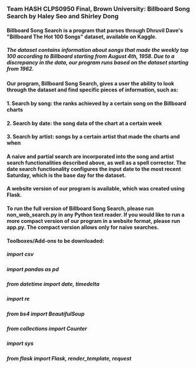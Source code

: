 ### Team HASH CLPS0950 Final, Brown University: Billboard Song Search by Haley Seo and Shirley Dong

#### Billboard Song Search is a program that parses through Dhruvil Dave's "Billboard The Hot 100 Songs" dataset, available on Kaggle. 
##### The dataset contains information about songs that made the weekly top 100 according to Billboard starting from August 4th, 1958. Due to a discrepancy in the data, our program runs based on the dataset starting from 1962. 
#### Our program, Billboard Song Search, gives a user the ability to look through the dataset and find specific pieces of information, such as: 
####    1. Search by song: the ranks achieved by a certain song on the Billboard charts
####    2. Search by date: the song data of the chart at a certain week
####    3. Search by artist: songs by a certain artist that made the charts and when

#### A naive and partial search are incorporated into the song and artist search functionalities described above, as well as a spell corrector. The date search functionality configures the input date to the most recent Saturday, which is the base day for the dataset. 

#### A website version of our program is available, which was created using Flask.

#### To run the full version of Billboard Song Search, please run non_web_search.py in any Python text reader. If you would like to run a more compact version of our program in a website format, please run app.py. The compact version allows only for naive searches.


#### Toolboxes/Add-ons to be downloaded:
##### import csv
##### import pandas as pd
##### from datetime import date, timedelta
##### import re
##### from bs4 import BeautifulSoup
##### from collections import Counter
##### import sys
##### from flask import Flask, render_template, request
